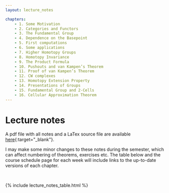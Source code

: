 ```yaml
---
layout: lecture_notes

chapters:
    - 1. Some Motivation
    - 2. Categories and Functors
    - 3. The Fundamental Group
    - 4. Dependence on the Basepoint
    - 5. First computations
    - 6. Some applications
    - 7. Higher Homotopy Groups
    - 8. Homotopy Invariance
    - 9. The Product Formula
    - 10. Pushouts and van Kampen’s Theorem
    - 11. Proof of van Kampen’s Theorem
    - 12. CW complexes
    - 13. Homotopy Extension Property
    - 14. Presentations of Groups
    - 15. Fundamental Group and 2-Cells
    - 16. Cellular Approximation Theorem
---
```



# Lecture notes

A pdf file with all notes and a LaTex source file are available
[here](https://github.com/bbadzioch/topology_lecture_notes){:target="_blank"}.

I may make some minor changes to these notes during the semester, which can affect
numbering of theorems, exercises etc. The table below and the course schedule page 
for each week will include links to the up-to-date versions of each chapter.


<br/>

{% include lecture_notes_table.html %}
